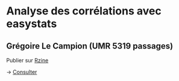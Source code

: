 # Analyse des corrélations avec easystats
## Grégoire Le Campion (UMR 5319 passages)

Publier sur [Rzine](http://rzine.fr/)


-> [Consulter](https://glecampion.gitpages.huma-num.fr/correlation)
